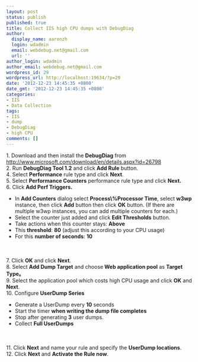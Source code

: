 ```yaml
---
layout: post
status: publish
published: true
title: Collect IIS high CPU dumps with DebugDiag
author:
  display_name: aaronzh
  login: wdadmin
  email: webdebug.net@gmail.com
  url: ''
author_login: wdadmin
author_email: webdebug.net@gmail.com
wordpress_id: 29
wordpress_url: http://localhost:19634/?p=29
date: '2012-12-23 14:45:35 +0800'
date_gmt: '2012-12-23 14:45:35 +0800'
categories:
- IIS
- Data Collection
tags:
- IIS
- dump
- DebugDiag
- high CPU
comments: []
---
```

<p>1. Download and then install the <strong>DebugDiag</strong> from <a href="http://www.microsoft.com/download/en/details.aspx?id=26798">http://www.microsoft.com/download/en/details.aspx?id=26798</a><br />
2. Run <strong>DebugDiag Tool 1.2</strong> and click <strong>Add Rule</strong> button.<br />
4. Select <strong>Performance</strong> rule type and click <strong>Next</strong>.<br />
5. Select <strong>Performance Counters</strong> performance rule type and click <strong>Next.</strong><br />
6. Click <strong>Add Perf Triggers.</strong></p>
<ul>
<li>In <strong>Add Counters</strong> dialog select <strong>Process\%Processor Time</strong>, select <strong>w3wp</strong> instance, then click <strong>Add</strong> button then click <strong>OK</strong> button. (If there are multiple w3wp instances, you can add multiple counters for each.)</li>
<li>Select the counter just added and click <strong>Edit Thresholds</strong> button.</li>
<li>Take actions when this counter stays: <strong>Above</strong></li>
<li>This <strong>threshold</strong>: <strong>80</strong> (adjust this according to your CPU usage)</li>
<li>For this <strong>number of seconds</strong>: <strong>10</strong></li><br />
</ul><br />
7. Click <strong>OK</strong> and click <strong>Next</strong>.<br />
8. Select <strong>Add Dump Target</strong> and choose<strong> Web application pool</strong> as <strong>Target Type。</strong><br />
9. Select the application pool which costs high CPU usage and click <strong>OK</strong> and <strong>Next</strong>.<br />
10. Configure <strong>UserDump Series</strong></p>
<ul>
<li>Generate a UserDump every <strong>10</strong> seconds</li>
<li>Start the timer <strong>when writing the dump file completes</strong></li>
<li>Stop after generating <strong>3</strong> user dumps.</li>
<li>Collect <strong>Full UserDumps</strong></li><br />
</ul><br />
11. Click <strong>Next</strong> and name your rule and specify the <strong>UserDump locations</strong>.<br />
12. Click <strong>Next</strong> and <strong>Activate the Rule now</strong>.</p>
